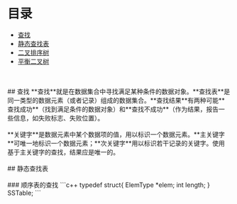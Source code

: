 # 目录
- [查找](#查找)
- [静态查找表](#静态查找表)
- [二叉排序树]()
- [平衡二叉树]()
<br>
<br>
## 查找
**查找**就是在数据集合中寻找满足某种条件的数据对象。**查找表**是同一类型的数据元素（或者记录）组成的数据集合。**查找结果**有两种可能**查找成功**（找到满足条件的数据对象）和**查找不成功**（作为结果，报告一些信息，如失败标志、失败位置）。
<br>
<br>
**关键字**是数据元素中某个数据项的值，用以标识一个数据元素。**主关键字**可唯一地标识一个数据元素；**次关键字**用以标识若干记录的关键字。使用基于主关键字的查找，结果应是唯一的。
<br>
<br>
## 静态查找表
<br>
<br>
### 顺序表的查找
```c++
typedef struct{
    ElemType *elem;
    int length;
    } SSTable;
```
